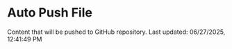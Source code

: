 # Auto Push File

Content that will be pushed to GitHub repository.
Last updated: 06/27/2025, 12:41:49 PM
